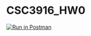 # CSC3916_HW0
[![Run in Postman](https://run.pstmn.io/button.svg)](https://app.getpostman.com/run-collection/df00d2a11bc9864103f6)